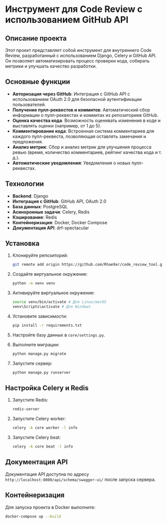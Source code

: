 # Инструмент для Code Review с использованием GitHub API

## Описание проекта

Этот проект представляет собой инструмент для внутреннего Code Review, разработанный с использованием Django, Celery и GitHub API. Он позволяет автоматизировать процесс проверки кода, собирать метрики и улучшать качество разработки.

## Основные функции

-   **Авторизация через GitHub**: Интеграция с GitHub API с использованием OAuth 2.0 для безопасной аутентификации пользователей.
-   **Получение пулл-реквестов и коммитов**: Автоматический сбор информации о пулл-реквестах и коммитах из репозиториев GitHub.
-   **Оценка качества кода**: Возможность оценивать изменения в коде и выставлять оценки (например, от 1 до 5).
-   **Комментирование кода**: Встроенная система комментариев для каждого пулл-реквеста, позволяющая оставлять замечания и предложения.
-   **Анализ метрик**: Сбор и анализ метрик для улучшения процесса ревью (время, количество комментариев, рейтинг качества кода и т. д.).
-   **Автоматические уведомления**: Уведомления о новых пулл-реквестах.

## Технологии

-   **Backend**: Django
-   **Интеграция с GitHub**: GitHub API, OAuth 2.0
-   **База данных**: PostgreSQL
-   **Асинхронные задачи**: Celery, Redis
-   **Кэширование**: Redis
-   **Контейнеризация**: Docker, Docker Compose
-   **Документация API**: drf-spectacular

## Установка

1.  Клонируйте репозиторий:
    
    ```bash
    git remote add origin https://github.com/Rhae9ar/code_review_tool.git
    ```
    
2.  Создайте виртуальное окружение:
    
    ```bash
    python -m venv venv
    ```
    
3.  Активируйте виртуальное окружение:
    
    ```bash
    source venv/bin/activate # Для Linux/macOS
    venv\Scripts\activate # Для Windows
    ```
    
4.  Установите зависимости:
    
    ```bash
    pip install -r requirements.txt
    ```
    
5.  Настройте базу данных в `core/settings.py`.
6.  Выполните миграции:
    
    ```bash
    python manage.py migrate
    ```
    
7.  Запустите сервер:
    
    ```bash
    python manage.py runserver
    ```
    

## Настройка Celery и Redis

1.  Запустите Redis:
    
    ```bash
    redis-server
    ```
    
2.  Запустите Celery worker:
    
    ```bash
    celery -A core worker -l info
    ```
    
3.  Запустите Celery beat:
    
    ```bash
    celery -A core beat -l info
    ```
    

## Документация API

Документация API доступна по адресу `http://localhost:8000/api/schema/swagger-ui/` после запуска сервера.

## Контейнеризация

Для запуска проекта в Docker выполните:

```bash
docker-compose up --build
